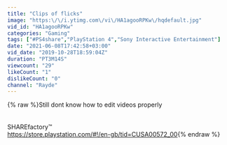 ```yaml
---
title: "Clips of flicks"
image: "https:\/\/i.ytimg.com\/vi\/HA1agooRPKw\/hqdefault.jpg"
vid_id: "HA1agooRPKw"
categories: "Gaming"
tags: ["#PS4share","PlayStation 4","Sony Interactive Entertainment"]
date: "2021-06-08T17:42:58+03:00"
vid_date: "2019-10-28T18:59:04Z"
duration: "PT3M14S"
viewcount: "29"
likeCount: "1"
dislikeCount: "0"
channel: "Rayde"
---
```

{% raw %}Still dont know how to edit videos properly<br /><br /><br />SHAREfactory™<br /><a rel="nofollow" target="blank" href="https://store.playstation.com/#!/en-gb/tid=CUSA00572_00">https://store.playstation.com/#!/en-gb/tid=CUSA00572_00</a>{% endraw %}
